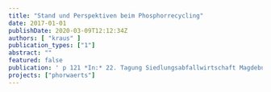 ```yaml
---
title: "Stand und Perspektiven beim Phosphorrecycling"
date: 2017-01-01
publishDate: 2020-03-09T12:12:34Z
authors: [ "kraus" ]
publication_types: ["1"]
abstract: ""
featured: false
publication: ' p 121 *In:* 22. Tagung Siedlungsabfallwirtschaft Magdeburg 2017 - Kreislaufwirtschaft. Wir schaff en das!?. Magdeburg, Germany. 20-21 September 2017'
projects: ["phorwaerts"]
---
```


